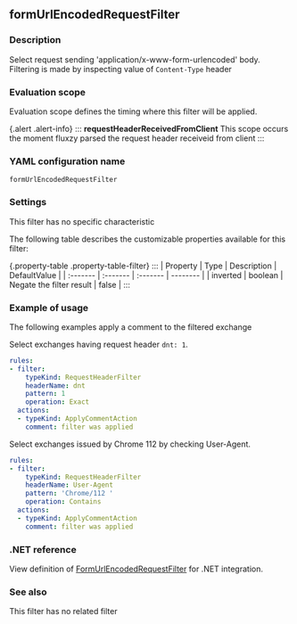 ## formUrlEncodedRequestFilter

### Description

Select request sending 'application/x-www-form-urlencoded' body. Filtering is made by inspecting value of `Content-Type` header

### Evaluation scope

Evaluation scope defines the timing where this filter will be applied. 

{.alert .alert-info}
:::
**requestHeaderReceivedFromClient** This scope occurs the moment fluxzy parsed the request header receiveid from client
:::

### YAML configuration name

    formUrlEncodedRequestFilter

### Settings

This filter has no specific characteristic

The following table describes the customizable properties available for this filter: 

{.property-table .property-table-filter}
:::
| Property | Type | Description | DefaultValue |
| :------- | :------- | :------- | -------- |
| inverted | boolean | Negate the filter result | false |
:::

### Example of usage

The following examples apply a comment to the filtered exchange

Select exchanges having request header `dnt: 1`.

```yaml
rules:
- filter:
    typeKind: RequestHeaderFilter
    headerName: dnt
    pattern: 1
    operation: Exact
  actions:
  - typeKind: ApplyCommentAction
    comment: filter was applied
```


Select exchanges issued by Chrome 112 by checking User-Agent.

```yaml
rules:
- filter:
    typeKind: RequestHeaderFilter
    headerName: User-Agent
    pattern: 'Chrome/112 '
    operation: Contains
  actions:
  - typeKind: ApplyCommentAction
    comment: filter was applied
```


### .NET reference

View definition of [FormUrlEncodedRequestFilter](https://docs.fluxzy.io/api/Fluxzy.Rules.Filters.RequestFilters.FormUrlEncodedRequestFilter.html) for .NET integration.

### See also

This filter has no related filter


